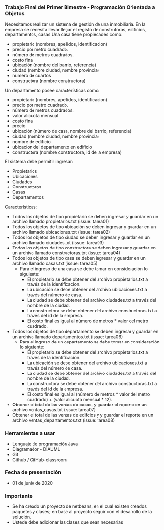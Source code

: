 ### Trabajo Final del Primer Bimestre - Programación Orientada a Objetos
Necesitamos realizar un sistema de gestión de una inmobiliaria. En la empresa se necesita llevar llegar el registo de construtoras, edificios, departamentos, casas
Una casa tiene propiedades como: 

- propietario (nombres, apellidos, identificacion)
- precio por metro cuadrado.
- número de metros cuadrados.
- costo final 
- ubicación (nombre del barrio, referencia)
- ciudad (nombre ciudad, nombre provincia)
- numero de cuartos
- constructora (nombre constructora)

Un departamento posee características como:
- propietario (nombres, apellidos, identificacion)
- precio por metro cuadrado.
- número de metros cuadrados.
- valor alícuota mensual
- costo final 
- precio
- ubicación (número de casa, nombre del barrio, referencia)
- ciudad (nombre ciudad, nombre provincia)
- nombre de edificio
- ubicacion del departamento en edificio
- constructora (nombre constructora, id de la empresa)


El sistema debe permitir ingresar:
- Propietarios
- Ubicaciones
- Ciudades
- Constructoras
- Casas
- Departamentos

Características:
- Todos los objetos de tipo propietario se deben ingresar y guardar en un archivo llamado propietarios.txt (issue: tarea01)
- Todos los objetos de tipo ubicación se deben ingresar y guardar en un archivo llamado ubicaciones.txt (issue: tarea02)
- Todos los objetos de tipo ciudad se deben ingresar y guardar en un archivo llamado ciudades.txt (issue: tarea03)
- Todos los objetos de tipo constructora se deben ingresar y guardar en un archivo llamado constructoras.txt (issue: tarea04)
- Todos los objetos de tipo casa se deben ingresar y guardar en un archivo llamado casas.txt (issue: tarea05)
  - Para el ingreso de una casa se debe tomar en consideración lo siguiente:
    - El propietario se debe obtener del archivo propietarios.txt a través de la identificacion.
    - La ubicación se debe obtener del archivo ubicaciones.txt a través del número de casa.
    - La ciudad se debe obtener del archivo ciudades.txt a través del nombre de la ciudad.
    - La constructora se debe obtener del archivo constructoras.txt a través del id de la empresa.
    - El costo final es igual al número de metros * valor del metro cuadrado.
- Todos los objetos de tipo departamento se deben ingresar y guardar en un archivo llamado departamentos.txt (issue: tarea06)
  - Para el ingreso de un departamento se debe tomar en consideración lo siguiente:
    - El propietario se debe obtener del archivo propietarios.txt a través de la identificacion.
    - La ubicación se debe obtener del archivo ubicaciones.txt a través del número de casa.
    - La ciudad se debe obtener del archivo ciudades.txt a través del nombre de la ciudad.
    - La constructora se debe obtener del archivo constructoras.txt a través del id de la empresa.
    - El costo final es igual al (número de metros * valor del metro cuadrado) + (valor alícuota mensual * 12).
- Obtener el total de las ventas de casas, y guardar el reporte en un archivo ventas_casas.txt (issue: tarea07)
- Obtener el total de las ventas de edifcios y y guardar el reporte en un archivo ventas_departamentos.txt (issue: tarea08)

### Herramientas a usar
- Lenguaje de programación Java
- Diagramador - DIAUML
- Git
- Github / GitHub-classroom

### Fecha de presentación
- 01 de junio de 2020

### Importante
- Se ha creado un proyecto de netbeans, en el cual existen creados paquetes y clases; en base al proyecto seguir con el desarrollo de la solución.
- Ustede debe adicionar las clases que sean necesarias
